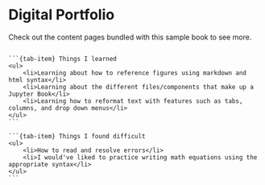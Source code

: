 # Digital Portfolio

Check out the content pages bundled with this sample book to see more.

```{tableofcontents}
```

````{tab-set}
```{tab-item} Things I learned
<ul>
    <li>Learning about how to reference figures using markdown and html syntax</li>
    <li>Learning about the different files/components that make up a Jupyter Book</li>
    <li>Learning how to reformat text with features such as tabs, columns, and drop down menus</li>
</ul>
```

```{tab-item} Things I found difficult
<ul>
    <li>How to read and resolve errors</li>
    <li>I would've liked to practice writing math equations using the appropriate syntax</li>
</ul>
```
````